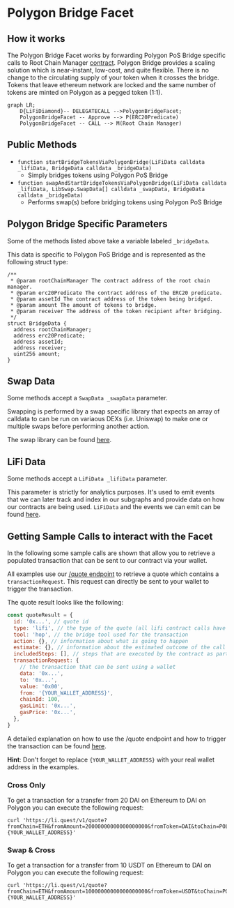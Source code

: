 # Polygon Bridge Facet

## How it works

The Polygon Bridge Facet works by forwarding Polygon PoS Bridge specific calls to Root Chain Manager [contract](https://static.matic.network/network/mainnet/v1/index.json). Polygon Bridge provides a scaling solution which is near-instant, low-cost, and quite flexible. There is no change to the circulating supply of your token when it crosses the bridge. Tokens that leave ethereum network are locked and the same number of tokens are minted on Polygon as a pegged token (1:1).

```mermaid
graph LR;
    D{LiFiDiamond}-- DELEGATECALL -->PolygonBridgeFacet;
    PolygonBridgeFacet -- Approve --> P(ERC20Predicate)
    PolygonBridgeFacet -- CALL --> M(Root Chain Manager)
```

## Public Methods

- `function startBridgeTokensViaPolygonBridge(LiFiData calldata _lifiData, BridgeData calldata _bridgeData)`
  - Simply bridges tokens using Polygon PoS Bridge
- `function swapAndStartBridgeTokensViaPolygonBridge(LiFiData calldata _lifiData, LibSwap.SwapData[] calldata _swapData, BridgeData calldata _bridgeData)`
  - Performs swap(s) before bridging tokens using Polygon PoS Bridge

## Polygon Bridge Specific Parameters

Some of the methods listed above take a variable labeled `_bridgeData`.

This data is specific to Polygon PoS Bridge and is represented as the following struct type:

```solidity
/**
 * @param rootChainManager The contract address of the root chain manager.
 * @param erc20Predicate The contract address of the ERC20 predicate.
 * @param assetId The contract address of the token being bridged.
 * @param amount The amount of tokens to bridge.
 * @param receiver The address of the token recipient after bridging.
 */
struct BridgeData {
  address rootChainManager;
  address erc20Predicate;
  address assetId;
  address receiver;
  uint256 amount;
}

```

## Swap Data

Some methods accept a `SwapData _swapData` parameter.

Swapping is performed by a swap specific library that expects an array of calldata to can be run on variaous DEXs (i.e. Uniswap) to make one or multiple swaps before performing another action.

The swap library can be found [here](../src/Libraries/LibSwap.sol).

## LiFi Data

Some methods accept a `LiFiData _lifiData` parameter.

This parameter is strictly for analytics purposes. It's used to emit events that we can later track and index in our subgraphs and provide data on how our contracts are being used. `LiFiData` and the events we can emit can be found [here](../src/Interfaces/ILiFi.sol).

## Getting Sample Calls to interact with the Facet

In the following some sample calls are shown that allow you to retrieve a populated transaction that can be sent to our contract via your wallet.

All examples use our [/quote endpoint](https://apidocs.li.finance/reference/get_quote-1) to retrieve a quote which contains a `transactionRequest`. This request can directly be sent to your wallet to trigger the transaction.

The quote result looks like the following:

```javascript
const quoteResult = {
  id: '0x...', // quote id
  type: 'lifi', // the type of the quote (all lifi contract calls have the type "lifi")
  tool: 'hop', // the bridge tool used for the transaction
  action: {}, // information about what is going to happen
  estimate: {}, // information about the estimated outcome of the call
  includedSteps: [], // steps that are executed by the contract as part of this transaction, e.g. a swap step and a cross step
  transactionRequest: {
    // the transaction that can be sent using a wallet
    data: '0x...',
    to: '0x...',
    value: '0x00',
    from: '{YOUR_WALLET_ADDRESS}',
    chainId: 100,
    gasLimit: '0x...',
    gasPrice: '0x...',
  },
}
```

A detailed explanation on how to use the /quote endpoint and how to trigger the transaction can be found [here](https://apidocs.li.finance/reference/how-to-transfer-tokens).

**Hint**: Don't forget to replace `{YOUR_WALLET_ADDRESS}` with your real wallet address in the examples.

### Cross Only

To get a transaction for a transfer from 20 DAI on Ethereum to DAI on Polygon you can execute the following request:

```shell
curl 'https://li.quest/v1/quote?fromChain=ETH&fromAmount=20000000000000000000&fromToken=DAI&toChain=POL&toToken=DAI&slippage=0.03&allowBridges=polygon&fromAddress={YOUR_WALLET_ADDRESS}'
```

### Swap & Cross

To get a transaction for a transfer from 10 USDT on Ethereum to DAI on Polygon you can execute the following request:

```shell
curl 'https://li.quest/v1/quote?fromChain=ETH&fromAmount=10000000000000000000&fromToken=USDT&toChain=POL&toToken=DAI&slippage=0.03&allowBridges=polygon&fromAddress={YOUR_WALLET_ADDRESS}'
```

